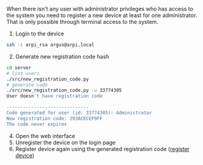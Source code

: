 When there isn't any user with administrator privileges who has access to the
system you need to register a new device at least for one administrator. That
is only possible through terminal access to the system.

1. Login to the device
```bash
ssh -i arpi_rsa argus@arpi.local
```

2. Generate new registration code hash
```bash
cd server
# list users
./src/new_registration_code.py
# generate code
./src/new_registration_code.py -u 33774305
User doesn't have registration code

------------------------------
Code generated for user (id: 33774305): Administrator
New registration code: 293ACECEF9FF
The code never expires
```

4. Open the web interface
5. Unregister the device on the login page
6. Register device again using the generated registration code
([register device](../end_users/register.md))



